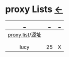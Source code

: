# proxy Lists  [←](../index.md)

| _ | _ | _ |
|:---:|:---:|:---:|
| [proxy.list](proxy.list.txt)/[源址](https://github.com/fate0?tab=repositories) | []() | []() |
| []() | []() | []() |
| []() | []() | []() |
| lucy | 25 | X |

